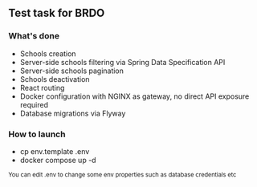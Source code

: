 ## Test task for BRDO

### What's done 
- Schools creation
- Server-side schools filtering via Spring Data Specification API 
- Server-side schools pagination
- Schools deactivation
- React routing
- Docker configuration with NGINX as gateway, no direct API exposure required
- Database migrations via Flyway

### How to launch
- cp env.template .env
- docker compose up -d

<small>You can edit .env to change some env properties such as database credentials etc</small>